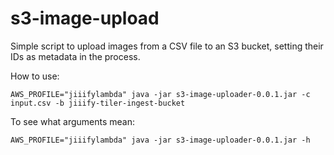 # s3-image-upload

Simple script to upload images from a CSV file to an S3 bucket, setting their IDs as metadata in the process.

How to use:

    AWS_PROFILE="jiiifylambda" java -jar s3-image-uploader-0.0.1.jar -c input.csv -b jiiify-tiler-ingest-bucket

To see what arguments mean:

    AWS_PROFILE="jiiifylambda" java -jar s3-image-uploader-0.0.1.jar -h
